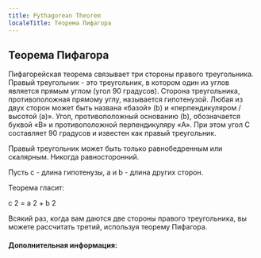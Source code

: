 ```yaml
---
title: Pythagorean Theorem
localeTitle: Теорема Пифагора
---
```

## Теорема Пифагора

Пифагорейская теорема связывает три стороны правого треугольника. Правый треугольник - это треугольник, в котором один из углов является прямым углом (угол 90 градусов). Сторона треугольника, противоположная прямому углу, называется гипотенузой. Любая из двух сторон может быть названа «базой» (b) и «перпендикуляром / высотой (a)». Угол, противоположный основанию (b), обозначается буквой «B» и противоположной перпендикуляру «A». При этом угол C составляет 90 градусов и известен как правый треугольник.

Правый треугольник может быть только равнобедренным или скалярным. Никогда равносторонний.

Пусть c - длина гипотенузы, a и b - длина других сторон.

Теорема гласит:

c 2 = a 2 + b 2

Всякий раз, когда вам даются две стороны правого треугольника, вы можете рассчитать третий, используя теорему Пифагора.

#### Дополнительная информация: